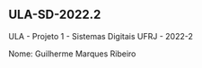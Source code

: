 ## ULA-SD-2022.2

ULA - Projeto 1 - Sistemas Digitais UFRJ - 2022-2

Nome: Guilherme Marques Ribeiro
